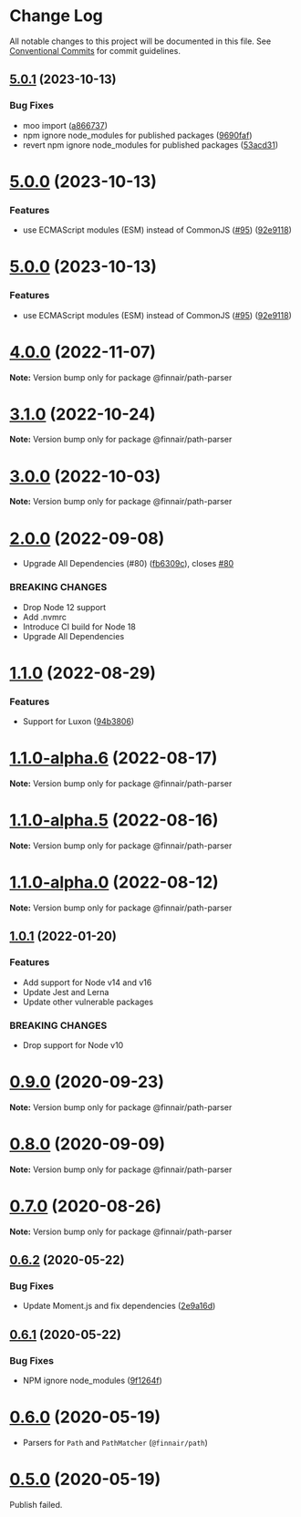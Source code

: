 # Change Log

All notable changes to this project will be documented in this file.
See [Conventional Commits](https://conventionalcommits.org) for commit guidelines.

## [5.0.1](https://github.com/finnair/v-validation/compare/v5.0.0...v5.0.1) (2023-10-13)


### Bug Fixes

* moo import ([a866737](https://github.com/finnair/v-validation/commit/a8667371515fd2fe92fa2e32b382ccc55612b704))
* npm ignore node_modules for published packages ([9690faf](https://github.com/finnair/v-validation/commit/9690fafb8289e6448dbbeb6274054a8f2b01907a))
* revert npm ignore node_modules for published packages ([53acd31](https://github.com/finnair/v-validation/commit/53acd312441e823d507152f371ecca0367412c18))





# [5.0.0](https://github.com/finnair/v-validation/compare/v4.3.0...v5.0.0) (2023-10-13)


### Features

* use ECMAScript modules (ESM) instead of CommonJS ([#95](https://github.com/finnair/v-validation/issues/95)) ([92e9118](https://github.com/finnair/v-validation/commit/92e9118235957ec4bc2bcf2de73e195ea940378c))





# [5.0.0](https://github.com/finnair/v-validation/compare/v4.3.0...v5.0.0) (2023-10-13)


### Features

* use ECMAScript modules (ESM) instead of CommonJS ([#95](https://github.com/finnair/v-validation/issues/95)) ([92e9118](https://github.com/finnair/v-validation/commit/92e9118235957ec4bc2bcf2de73e195ea940378c))





# [4.0.0](https://github.com/finnair/v-validation/compare/v3.2.0...v4.0.0) (2022-11-07)

**Note:** Version bump only for package @finnair/path-parser





# [3.1.0](https://github.com/finnair/v-validation/compare/v3.0.0...v3.1.0) (2022-10-24)

**Note:** Version bump only for package @finnair/path-parser





# [3.0.0](https://github.com/finnair/v-validation/compare/v2.0.0...v3.0.0) (2022-10-03)

**Note:** Version bump only for package @finnair/path-parser

# [2.0.0](https://github.com/finnair/v-validation/compare/v1.1.0...v2.0.0) (2022-09-08)

- Upgrade All Dependencies (#80) ([fb6309c](https://github.com/finnair/v-validation/commit/fb6309cc1d9fd90f3e8c5ba79798fae1450b66a6)), closes [#80](https://github.com/finnair/v-validation/issues/80)

### BREAKING CHANGES

- Drop Node 12 support
- Add .nvmrc
- Introduce CI build for Node 18
- Upgrade All Dependencies

# [1.1.0](https://github.com/finnair/v-validation/compare/v1.0.1...v1.1.0) (2022-08-29)

### Features

- Support for Luxon ([94b3806](https://github.com/finnair/v-validation/commit/94b38060e07feeb0abb8c81659d8bda537a4d9aa))

# [1.1.0-alpha.6](https://github.com/finnair/v-validation/compare/v1.0.1...v1.1.0-alpha.6) (2022-08-17)

**Note:** Version bump only for package @finnair/path-parser

# [1.1.0-alpha.5](https://github.com/finnair/v-validation/compare/v1.0.1...v1.1.0-alpha.5) (2022-08-16)

**Note:** Version bump only for package @finnair/path-parser

# [1.1.0-alpha.0](https://github.com/finnair/v-validation/compare/v1.0.1...v1.1.0-alpha.0) (2022-08-12)

**Note:** Version bump only for package @finnair/path-parser

## [1.0.1](https://github.com/finnair/v-validation/compare/v0.9.1...v1.0.1) (2022-01-20)

### Features

- Add support for Node v14 and v16
- Update Jest and Lerna
- Update other vulnerable packages

### BREAKING CHANGES

- Drop support for Node v10

# [0.9.0](https://github.com/finnair/v-validation/compare/v0.8.0...v0.9.0) (2020-09-23)

**Note:** Version bump only for package @finnair/path-parser

# [0.8.0](https://github.com/finnair/v-validation/compare/v0.7.0...v0.8.0) (2020-09-09)

**Note:** Version bump only for package @finnair/path-parser

# [0.7.0](https://github.com/finnair/v-validation/compare/v0.6.2...v0.7.0) (2020-08-26)

**Note:** Version bump only for package @finnair/path-parser

## [0.6.2](https://github.com/finnair/v-validation/compare/v0.6.1...v0.6.2) (2020-05-22)

### Bug Fixes

- Update Moment.js and fix dependencies ([2e9a16d](https://github.com/finnair/v-validation/commit/2e9a16d297994a557133a853ed6556d16552c21a))

## [0.6.1](https://github.com/finnair/v-validation/compare/v0.6.0...v0.6.1) (2020-05-22)

### Bug Fixes

- NPM ignore node_modules ([9f1264f](https://github.com/finnair/v-validation/commit/9f1264f5086e406d30f94f5a47aa3fb6956d725a))

# [0.6.0](https://github.com/finnair/v-validation/compare/v0.5.0...v0.6.0) (2020-05-19)

- Parsers for `Path` and `PathMatcher` (`@finnair/path`)

# [0.5.0](https://github.com/finnair/v-validation/compare/v0.4.0...v0.5.0) (2020-05-19)

Publish failed.
